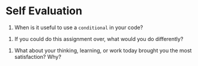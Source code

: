 # Self Evaluation

1. When is it useful to use a `conditional` in your code?

<!-- conditionals are usful when you have a list of multipul arguments tand comparisons needing diffrent outputs -->
1. If you could do this assignment over, what would you do differently?
<!-- i would break down all the code as notes to get a better understanding of what is asking and give myself a roadmap. -->
1. What about your thinking, learning, or work today brought you the most satisfaction? Why?
<!-- getting the chancce to understand what is actualy happening when using technology -->